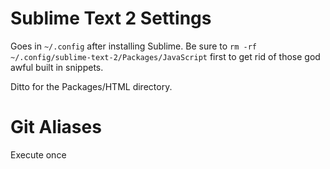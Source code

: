 # Sublime Text 2 Settings

Goes in `~/.config` after installing Sublime.
Be sure to `rm -rf ~/.config/sublime-text-2/Packages/JavaScript` first to get
rid of those god awful built in snippets.

Ditto for the Packages/HTML directory.

# Git Aliases

Execute once
